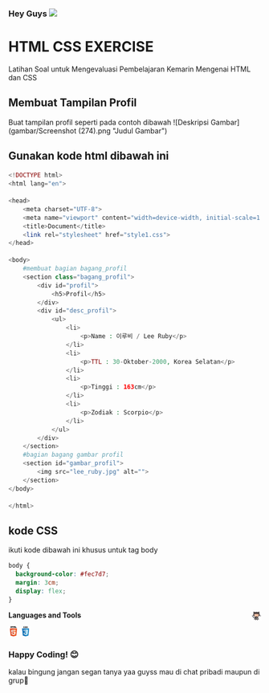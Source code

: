 ### Hey Guys <img src="https://media.giphy.com/media/mGcNjsfWAjY5AEZNw6/giphy.gif" width="50">

# HTML CSS EXERCISE

Latihan Soal untuk Mengevaluasi Pembelajaran Kemarin Mengenai HTML dan CSS

## Membuat Tampilan Profil

Buat tampilan profil seperti pada contoh dibawah
![Deskripsi Gambar](gambar/Screenshot (274).png "Judul Gambar")

## Gunakan kode html dibawah ini

```php
<!DOCTYPE html>
<html lang="en">

<head>
    <meta charset="UTF-8">
    <meta name="viewport" content="width=device-width, initial-scale=1.0">
    <title>Document</title>
    <link rel="stylesheet" href="style1.css">
</head>

<body>
    #membuat bagian bagang_profil
    <section class="bagang_profil">
        <div id="profil">
            <h5>Profil</h5>
        </div>
        <div id="desc_profil">
            <ul>
                <li>
                    <p>Name : 이루비 / Lee Ruby</p>
                </li>
                <li>
                    <p>TTL : 30-Oktober-2000, Korea Selatan</p>
                </li>
                <li>
                    <p>Tinggi : 163cm</p>
                </li>
                <li>
                    <p>Zodiak : Scorpio</p>
                </li>
            </ul>
        </div>
    </section>
    #bagian bagang gambar profil
    <section id="gambar_profil">
        <img src="lee_ruby.jpg" alt="">
    </section>
</body>

</html>
```

## kode CSS

ikuti kode dibawah ini khusus untuk tag body

```css
body {
  background-color: #fec7d7;
  margin: 3cm;
  display: flex;
}
```

**Languages and Tools <img align='right' src="https://raw.githubusercontent.com/iCharlesZ/FigureBed/master/img/octocat.gif" width="20">**

<code><img height="20" src="https://raw.githubusercontent.com/github/explore/80688e429a7d4ef2fca1e82350fe8e3517d3494d/topics/html/html.png"></code>
<code><img height="20" src="https://raw.githubusercontent.com/github/explore/80688e429a7d4ef2fca1e82350fe8e3517d3494d/topics/css/css.png"></code>

### Happy Coding! 😊

kalau bingung jangan segan tanya yaa guyss mau di chat pribadi maupun di grup🥰
